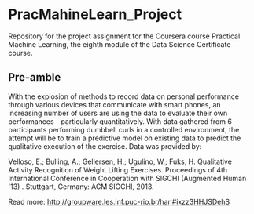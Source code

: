 PracMahineLearn_Project
=======================

Repository for the project assignment for the Coursera course Practical Machine Learning, the eighth module of the Data Science Certificate course.

## Pre-amble
With the explosion of methods to record data on personal performance through various devices that communicate with smart phones, an increasing number of users are using the data to evaluate their own performances - particularly quantitatively.  With data gathered from 6 participants performing dumbbell curls in a controlled environment, the attempt will be to train a predictive model on existing data to predict the qualitative execution of the exercise.  Data was provided by:  

Velloso, E.; Bulling, A.; Gellersen, H.; Ugulino, W.; Fuks, H. Qualitative Activity Recognition of Weight Lifting Exercises. Proceedings of 4th International Conference in Cooperation with SIGCHI (Augmented Human '13) . Stuttgart, Germany: ACM SIGCHI, 2013.

Read more: http://groupware.les.inf.puc-rio.br/har.#ixzz3HHJSDehS
